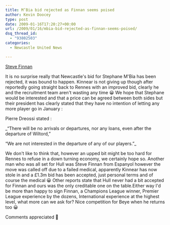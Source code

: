 ```yaml
---
title: M’Bia bid rejected as Finnan seems poised
author: Kevin Doocey
type: post
date: 2009-01-16T17:20:27+00:00
url: /2009/01/16/mbia-bid-rejected-as-finnan-seems-poised/
dsq_thread_id:
  - "93802503"
categories:
  - Newcastle United News

---
```


[Steve Finnan](http://images.teamtalk.com/08/08/800x600/Steve-Finnan_1124161.jpg "Finnan - Fails Hull medical but Kinnear still keen")

It is no surprise really that Newcastle's bid for Stephane M'Bia has been rejected, it was bound to happen. Kinnear is not giving up though after reportedly going straight back to Rennes with an improved bid, clearly he and the recruitment team aren't wasting any time 😀 We hope that Stephane would be interested and that a price can be agreed between both sides but their president has clearly stated that they have no intention of letting any more player go in January :

Pierre Dreossi stated :

_“There will be no arrivals or departures, nor any loans, even after the departure of Wiltord,”</p>

“We are not interested in the departure of any of our players.”_

We don't like to think that, however an upped bit might be too hard for Rennes to refuse in a down turning economy, we certainly hope so. Another man who was all set for Hull was Steve Finnan from Espanyol however the move was called off due to a failed medical, apparently Kinnear has now stole in and a £1.3m bid has been accepted, just personal terms and of course the medical 😀 Other reports state that Hull never had a bit accepted for Finnan and ours was the only creditable one on the table.Either way I'd be more than happy to sign Finnan, a Champions League winner, Premier League experience by the dozens, International experience at the highest level, what more can we ask for? Nice competition for Beye when he returns too 😀

Comments appreciated 🙂
